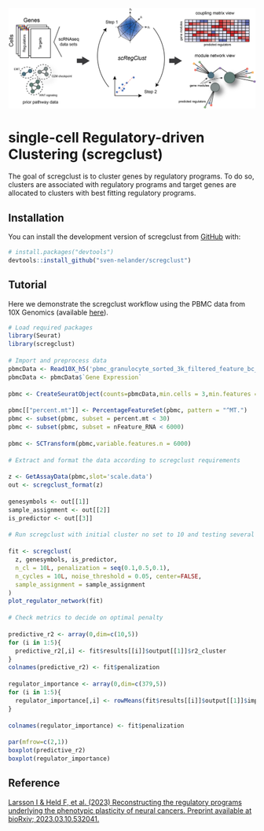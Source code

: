 ![alt text](overview_fig1A.png "scregclust")

# single-cell Regulatory-driven Clustering (scregclust)

<!-- badges: start -->
<!-- badges: end -->

The goal of scregclust is to cluster genes by regulatory programs. To do
so, clusters are associated with regulatory programs and target genes
are allocated to clusters with best fitting regulatory programs.

## Installation

You can install the development version of scregclust from
[GitHub](https://github.com/) with:

``` r
# install.packages("devtools")
devtools::install_github("sven-nelander/scregclust")
```

## Tutorial

Here we demonstrate the scregclust workflow using the PBMC data from
10X Genomics (available [here](https://www.10xgenomics.com/resources/datasets/pbmc-from-a-healthy-donor-granulocytes-removed-through-cell-sorting-3-k-1-standard-2-0-0)).

```r
# Load required packages
library(Seurat)
library(scregclust)

# Import and preprocess data
pbmcData <- Read10X_h5('pbmc_granulocyte_sorted_3k_filtered_feature_bc_matrix.h5', use.names = TRUE, unique.features = TRUE)
pbmcData <- pbmcData$`Gene Expression`

pbmc <- CreateSeuratObject(counts=pbmcData,min.cells = 3,min.features = 200)

pbmc[["percent.mt"]] <- PercentageFeatureSet(pbmc, pattern = "^MT.")
pbmc <- subset(pbmc, subset = percent.mt < 30)
pbmc <- subset(pbmc, subset = nFeature_RNA < 6000)

pbmc <- SCTransform(pbmc,variable.features.n = 6000)

# Extract and format the data according to scregclust requirements

z <- GetAssayData(pbmc,slot='scale.data')
out <- scregclust_format(z)

genesymbols <- out[[1]]
sample_assignment <- out[[2]]
is_predictor <- out[[3]]

# Run scregclust with initial cluster no set to 10 and testing several penalties

fit <- scregclust(
  z, genesymbols, is_predictor,
  n_cl = 10L, penalization = seq(0.1,0.5,0.1),
  n_cycles = 10L, noise_threshold = 0.05, center=FALSE,
  sample_assignment = sample_assignment
)
plot_regulator_network(fit)

# Check metrics to decide on optimal penalty

predictive_r2 <- array(0,dim=c(10,5))
for (i in 1:5){
  predictive_r2[,i] <- fit$results[[i]]$output[[1]]$r2_cluster
}
colnames(predictive_r2) <- fit$penalization

regulator_importance <- array(0,dim=c(379,5))
for (i in 1:5){
  regulator_importance[,i] <- rowMeans(fit$results[[i]]$output[[1]]$importance, na.rm = TRUE)
}

colnames(regulator_importance) <- fit$penalization

par(mfrow=c(2,1))
boxplot(predictive_r2)
boxplot(regulator_importance)
```

## Reference 

[Larsson I & Held F, et al. (2023) Reconstructing the regulatory programs underlying the phenotypic plasticity of neural cancers. Preprint available at bioRxiv; 2023.03.10.532041.](https://doi.org/10.1101/2023.03.10.532041)

